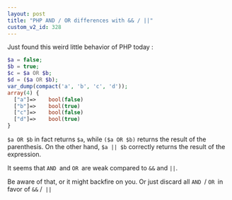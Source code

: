 ```yaml
---
layout: post
title: "PHP AND / OR differences with && / ||"
custom_v2_id: 328
---
```


Just found this weird little behavior of PHP today :

    
```php
$a = false;  
$b = true;  
$c = $a OR $b;  
$d = ($a OR $b);  
var_dump(compact('a', 'b', 'c', 'd'));  
array(4) {  
  ["a"]=>    bool(false)  
  ["b"]=>    bool(true)  
  ["c"]=>    bool(false)  
  ["d"]=>    bool(true)  
}
```

`$a OR $b` in fact returns `$a`, while `($a OR $b)` returns the result of the
parenthesis. On the other hand, `$a || $b` correctly returns the result of the
expression.

It seems that `AND `and `OR `are weak compared to `&&` and `||`.

Be aware of that, or it might backfire on you. Or just discard all `AND `/ `OR
`in favor of `&&` /` ||`

